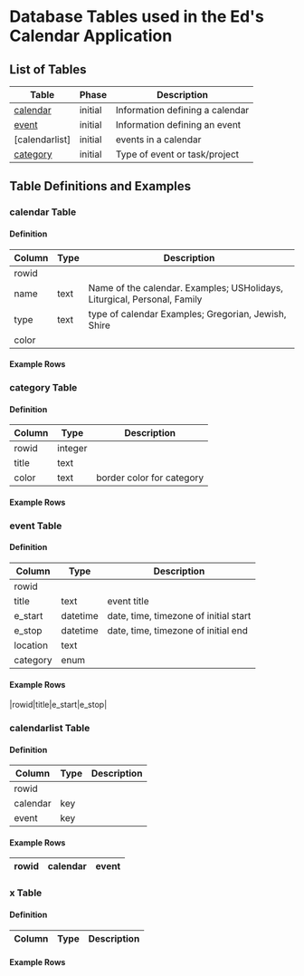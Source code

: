 # Database Tables used in the Ed's Calendar Application

## List of Tables
|Table|Phase|Description|
|-----|-----|-----------|
|[calendar](#calendar-table)| initial |Information defining a calendar|
|[event](#event-table)| initial |Information defining an event|
|[calendarlist]| initial | events in a calendar |
|[category](#category-table)|initial|Type of event or task/project| 


## Table Definitions and Examples

### calendar Table

#### Definition

|Column|Type|Description|
|------|----|-----------|
|rowid |
|name  |text|Name of the calendar.  Examples; USHolidays, Liturgical, Personal, Family |
|type  |text| type of calendar Examples; Gregorian, Jewish, Shire |
|color|


#### Example Rows


### category Table

#### Definition

|Column|Type|Description|
|------|----|-----------|
|rowid|integer|
|title|text|
|color|text| border color for category|


#### Example Rows


### event Table

#### Definition

|Column|Type|Description|
|------|----|-----------|
|rowid |
|title |text| event title |
|e_start |datetime| date, time, timezone of initial start|
|e_stop   |datetime| date, time, timezone of initial end|
|location|text|
|category|enum

#### Example Rows

|rowid|title|e_start|e_stop|

### calendarlist Table

#### Definition

|Column|Type|Description|
|------|----|-----------|
|rowid |
|calendar|key||
|event|key||

#### Example Rows

|rowid|calendar|event|
|-----|--------|-----|



### x Table

#### Definition

|Column|Type|Description|
|------|----|-----------|

#### Example Rows

